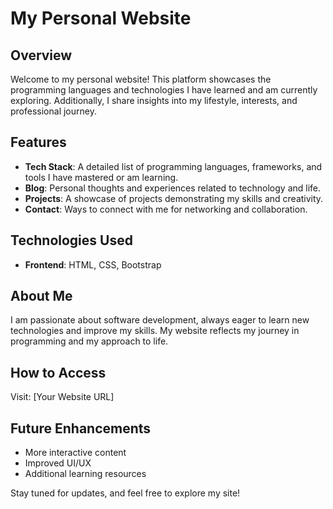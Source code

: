 # My Personal Website

## Overview
Welcome to my personal website! This platform showcases the programming languages and technologies I have learned and am currently exploring. Additionally, I share insights into my lifestyle, interests, and professional journey.

## Features
- **Tech Stack**: A detailed list of programming languages, frameworks, and tools I have mastered or am learning.
- **Blog**: Personal thoughts and experiences related to technology and life.
- **Projects**: A showcase of projects demonstrating my skills and creativity.
- **Contact**: Ways to connect with me for networking and collaboration.

## Technologies Used
- **Frontend**: HTML, CSS, Bootstrap

## About Me
I am passionate about software development, always eager to learn new technologies and improve my skills. My website reflects my journey in programming and my approach to life.

## How to Access
Visit: [Your Website URL]

## Future Enhancements
- More interactive content
- Improved UI/UX
- Additional learning resources

Stay tuned for updates, and feel free to explore my site!

